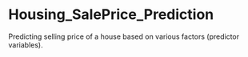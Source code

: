 # Housing_SalePrice_Prediction
Predicting selling price of a house based on various factors (predictor variables).
